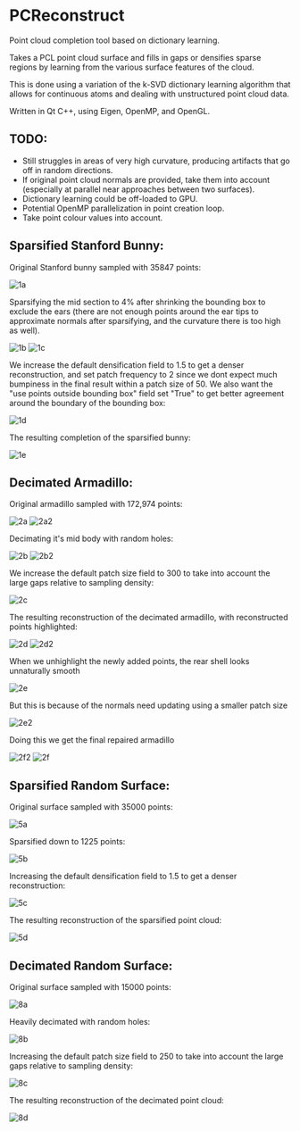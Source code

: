 # PCReconstruct

Point cloud completion tool based on dictionary learning.

Takes a PCL point cloud surface and fills in gaps or densifies sparse regions by learning from the various surface features of the cloud.

This is done using a variation of the k-SVD dictionary learning algorithm that allows for continuous atoms and dealing with unstructured point cloud data.

Written in Qt C++, using Eigen, OpenMP, and OpenGL.

## TODO: 
* Still struggles in areas of very high curvature, producing artifacts that go off in random directions. 
* If original point cloud normals are provided, take them into account (especially at parallel near approaches between two surfaces).
* Dictionary learning could be off-loaded to GPU.
* Potential OpenMP parallelization in point creation loop.
* Take point colour values into account.

## Sparsified Stanford Bunny:
Original Stanford bunny sampled with 35847 points: 

![1a](https://github.com/codearxiv/PCReconstruct/blob/master/images/Capture1a.PNG)

Sparsifying the mid section to 4% after shrinking the bounding box to exclude
the ears (there are not enough points around the ear tips to approximate normals 
after sparsifying, and the curvature there is too high as well).

![1b](https://github.com/codearxiv/PCReconstruct/blob/master/images/Capture1b.PNG)
![1c](https://github.com/codearxiv/PCReconstruct/blob/master/images/Capture1c.PNG)

We increase the default densification field to 1.5 to get a denser reconstruction,
and set patch frequency to 2 since we dont expect much bumpiness in the final result
within a patch size of 50. We also want the "use points outside bounding box" 
field set "True" to get better agreement around the boundary of the bounding box:

![1d](https://github.com/codearxiv/PCReconstruct/blob/master/images/Capture1d.PNG)

The resulting completion of the sparsified bunny: 

![1e](https://github.com/codearxiv/PCReconstruct/blob/master/images/Capture1e.PNG)

## Decimated Armadillo:
Original armadillo sampled with 172,974 points: 

![2a](https://github.com/codearxiv/PCReconstruct/blob/master/images/Capture2a.PNG)
![2a2](https://github.com/codearxiv/PCReconstruct/blob/master/images/Capture2a2.PNG)

Decimating it's mid body with random holes:

![2b](https://github.com/codearxiv/PCReconstruct/blob/master/images/Capture2b.PNG)
![2b2](https://github.com/codearxiv/PCReconstruct/blob/master/images/Capture2b2.PNG)

We increase the default patch size field to 300 to take into account the large gaps relative 
to sampling density:

![2c](https://github.com/codearxiv/PCReconstruct/blob/master/images/Capture2c.PNG)

The resulting reconstruction of the decimated armadillo, with reconstructed points highlighted: 

![2d](https://github.com/codearxiv/PCReconstruct/blob/master/images/Capture2d.PNG)
![2d2](https://github.com/codearxiv/PCReconstruct/blob/master/images/Capture2d2.PNG)

When we unhighlight the newly added points, the rear shell looks unnaturally smooth

![2e](https://github.com/codearxiv/PCReconstruct/blob/master/images/Capture2e.PNG)

But this is because of the normals need updating using a smaller patch size

![2e2](https://github.com/codearxiv/PCReconstruct/blob/master/images/Capture2e2.PNG)

Doing this we get the final repaired armadillo

![2f2](https://github.com/codearxiv/PCReconstruct/blob/master/images/Capture2f2.PNG)
![2f](https://github.com/codearxiv/PCReconstruct/blob/master/images/Capture2f.PNG)


## Sparsified Random Surface:
Original surface sampled with 35000 points: 

![5a](https://github.com/codearxiv/PCReconstruct/blob/master/images/Capture5a.PNG)

Sparsified down to 1225 points: 

![5b](https://github.com/codearxiv/PCReconstruct/blob/master/images/Capture5b.PNG)

Increasing the default densification field to 1.5 to get a denser reconstruction:

![5c](https://github.com/codearxiv/PCReconstruct/blob/master/images/Capture5c.PNG)

The resulting reconstruction of the sparsified point cloud: 

![5d](https://github.com/codearxiv/PCReconstruct/blob/master/images/Capture5d.PNG)


## Decimated Random Surface:
Original surface sampled with 15000 points:

![8a](https://github.com/codearxiv/PCReconstruct/blob/master/images/Capture8a.PNG)

Heavily decimated with random holes:

![8b](https://github.com/codearxiv/PCReconstruct/blob/master/images/Capture8b.PNG)

Increasing the default patch size field to 250 to take into account the large gaps relative to sampling density:

![8c](https://github.com/codearxiv/PCReconstruct/blob/master/images/Capture8c.PNG)

The resulting reconstruction of the decimated point cloud:

![8d](https://github.com/codearxiv/PCReconstruct/blob/master/images/Capture8d.PNG)

